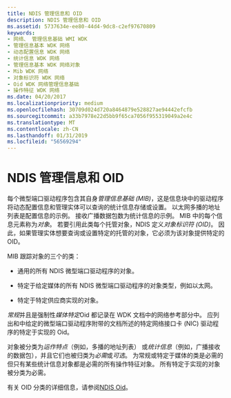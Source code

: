 ```yaml
---
title: NDIS 管理信息和 OID
description: NDIS 管理信息和 OID
ms.assetid: 5737634e-ee80-44d4-9dc8-c2ef97670809
keywords:
- 网络、 管理信息基础 WMI WDK
- 管理信息基本 WDK 网络
- 动态配置信息 WDK 网络
- 统计信息 WDK 网络
- 管理信息基本 WDK 网络对象
- Mib WDK 网络
- 对象标识符 WDK 网络
- Oid WDK 网络管理信息基础
- 操作特征 WDK 网络
ms.date: 04/20/2017
ms.localizationpriority: medium
ms.openlocfilehash: 30709d024d720a8464879e528827ae94442efcfb
ms.sourcegitcommit: a33b7978e22d5bb9f65ca7056f955319049a2e4c
ms.translationtype: MT
ms.contentlocale: zh-CN
ms.lasthandoff: 01/31/2019
ms.locfileid: "56569294"
---
```

# <a name="ndis-management-information-and-oids"></a>NDIS 管理信息和 OID





每个微型端口驱动程序包含其自身*管理信息基础 (MIB)*，这是信息块中的驱动程序将动态配置信息和管理实体可以查询的统计信息存储或设置。 以太网多播的地址列表是配置信息的示例。 接收广播数据包数为统计信息的示例。 MIB 中的每个信息元素称为*对象*。 若要引用此类每个托管对象，NDIS 定义*对象标识符 (OID)*。 因此，如果管理实体想要查询或设置特定的托管的对象，它必须为该对象提供特定的 OID。

MIB 跟踪对象的三个的类：

-   通用的所有 NDIS 微型端口驱动程序的对象。

-   特定于给定媒体的所有 NDIS 微型端口驱动程序的对象类型，例如以太网。

-   特定于特定供应商实现的对象。

*常规*并且是强制性*媒体特定*Oid 都记录在 WDK 文档中的网络参考部分中。 应列出和中给定的微型端口驱动程序附带的文档所述的特定网络接口卡 (NIC) 驱动程序的特定于实现的 Oid。

对象被分类为*运作特点*（例如，多播的地址列表） 或*统计信息*（例如，广播接收的数据包），并且它们也被归类为*必需*或*可选*。 为常规或特定于媒体的类是必需的但只有某些统计信息对象都是必需的所有操作特征对象。 所有特定于实现的对象被分类为必需。

有关 OID 分类的详细信息，请参阅[NDIS Oid](https://msdn.microsoft.com/library/windows/hardware/ff566707)。

 

 





